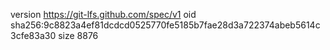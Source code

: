 version https://git-lfs.github.com/spec/v1
oid sha256:9c8823a4ef81dcdcd0525770fe5185b7fae28d3a722374abeb5614c3cfe83a30
size 8876
